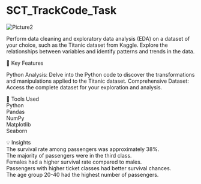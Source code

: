  # SCT_TrackCode_Task



![Picture2](https://github.com/user-attachments/assets/fd19a6cc-2d6e-4e7c-bc91-1c179ac54c5f)





Perform data cleaning and exploratory data analysis (EDA) on a dataset of your choice, such as the Titanic dataset from Kaggle. Explore the relationships between variables and identify patterns and trends in the data.


🚀 Key Features <br>  

Python Analysis: Delve into the Python code to discover the transformations and manipulations applied to the Titanic dataset.
Comprehensive Dataset: Access the complete dataset for your exploration and analysis.

🧰 Tools Used
<br>
Python
<br>
Pandas
<br>
NumPy
<br>
Matplotlib
<br>
Seaborn

💡 Insights
<br>
The survival rate among passengers was approximately 38%.
<br>
The majority of passengers were in the third class.
<br>
Females had a higher survival rate compared to males.
<br>
Passengers with higher ticket classes had better survival chances.
<br>
The age group 20-40 had the highest number of passengers.




